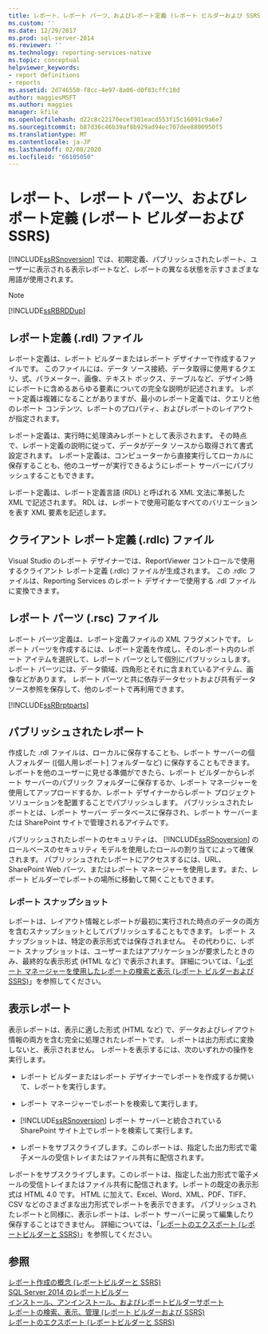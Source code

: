 ```yaml
---
title: レポート、レポート パーツ、およびレポート定義 (レポート ビルダーおよび SSRS) | Microsoft Docs
ms.custom: ''
ms.date: 12/29/2017
ms.prod: sql-server-2014
ms.reviewer: ''
ms.technology: reporting-services-native
ms.topic: conceptual
helpviewer_keywords:
- report definitions
- reports
ms.assetid: 2d746550-f8cc-4e97-8a06-d0f03cffc18d
author: maggiesMSFT
ms.author: maggies
manager: kfile
ms.openlocfilehash: d22c8c22170ecef301eacd553f15c16091c9a6e7
ms.sourcegitcommit: b87d36c46b39af8b929ad94ec707dee8800950f5
ms.translationtype: MT
ms.contentlocale: ja-JP
ms.lasthandoff: 02/08/2020
ms.locfileid: "66105050"
---
```

# <a name="reports-report-parts-and-report-definitions-report-builder-and-ssrs"></a>レポート、レポート パーツ、およびレポート定義 (レポート ビルダーおよび SSRS)
  
  [!INCLUDE[ssRSnoversion](../../includes/ssrsnoversion-md.md)] では、初期定義、パブリッシュされたレポート、ユーザーに表示される表示レポートなど、レポートの異なる状態を示すさまざまな用語が使用されます。  
  
> [!NOTE]  
>  [!INCLUDE[ssRBRDDup](../../includes/ssrbrddup-md.md)]  
  
## <a name="report-definition-rdl-files"></a>レポート定義 (.rdl) ファイル  
 レポート定義は、レポート ビルダーまたはレポート デザイナーで作成するファイルです。 このファイルには、データ ソース接続、データ取得に使用するクエリ、式、パラメーター、画像、テキスト ボックス、テーブルなど、デザイン時にレポートに含めるあらゆる要素についての完全な説明が記述されます。 レポート定義は複雑になることがありますが、最小のレポート定義では、クエリと他のレポート コンテンツ、レポートのプロパティ、およびレポートのレイアウトが指定されます。  
  
 レポート定義は、実行時に処理済みレポートとして表示されます。 その時点で、レポート定義の説明に従って、データがデータ ソースから取得されて書式設定されます。 レポート定義は、コンピューターから直接実行してローカルに保存することも、他のユーザーが実行できるようにレポート サーバーにパブリッシュすることもできます。  
  
 レポート定義は、レポート定義言語 (RDL) と呼ばれる XML 文法に準拠した XML で記述されます。 RDL は、レポートで使用可能なすべてのバリエーションを表す XML 要素を記述します。  
  
## <a name="client-report-definition-rdlc-files"></a>クライアント レポート定義 (.rdlc) ファイル  
 Visual Studio のレポート デザイナーでは、ReportViewer コントロールで使用するクライアント レポート定義 (.rdlc) ファイルが生成されます。 この .rdlc ファイルは、Reporting Services のレポート デザイナーで使用する .rdl ファイルに変換できます。  
  
## <a name="report-part-rsc-files"></a>レポート パーツ (.rsc) ファイル  
 レポート パーツ定義は、レポート定義ファイルの XML フラグメントです。 レポート パーツを作成するには、レポート定義を作成し、そのレポート内のレポート アイテムを選択して、レポート パーツとして個別にパブリッシュします。 レポート パーツには、データ領域、四角形とそれに含まれているアイテム、画像などがあります。 レポート パーツと共に依存データセットおよび共有データ ソース参照を保存して、他のレポートで再利用できます。  
  
 [!INCLUDE[ssRBrptparts](../../includes/ssrbrptparts-md.md)]  
  
## <a name="published-reports"></a>パブリッシュされたレポート  
 作成した .rdl ファイルは、ローカルに保存することも、レポート サーバーの個人フォルダー ([個人用レポート] フォルダーなど) に保存することもできます。 レポートを他のユーザーに見せる準備ができたら、レポート ビルダーからレポート サーバーのパブリック フォルダーに保存するか、レポート マネージャーを使用してアップロードするか、レポート デザイナーからレポート プロジェクト ソリューションを配置することでパブリッシュします。 パブリッシュされたレポートとは、レポート サーバー データベースに保存され、レポート サーバーまたは SharePoint サイトで管理されるアイテムです。  
  
 パブリッシュされたレポートのセキュリティは、 [!INCLUDE[ssRSnoversion](../../includes/ssrsnoversion-md.md)] のロールベースのセキュリティ モデルを使用したロールの割り当てによって確保されます。 パブリッシュされたレポートにアクセスするには、URL、SharePoint Web パーツ、またはレポート マネージャーを使用します。また、レポート ビルダーでレポートの場所に移動して開くこともできます。  
  
### <a name="report-snapshots"></a>レポート スナップショット  
 レポートは、レイアウト情報とレポートが最初に実行された時点のデータの両方を含むスナップショットとしてパブリッシュすることもできます。 レポート スナップショットは、特定の表示形式では保存されません。 その代わりに、レポート スナップショットは、ユーザーまたはアプリケーションが要求したときのみ、最終的な表示形式 (HTML など) で表示されます。 詳細については、「[レポート マネージャーを使用したレポートの検索と表示 &#40;レポート ビルダーおよび SSRS&#41;](../report-builder/finding-and-viewing-reports-in-the-web-portal-report-builder-and-ssrs.md)」を参照してください。  
  
## <a name="rendered-reports"></a>表示レポート  
 表示レポートは、表示に適した形式 (HTML など) で、データおよびレイアウト情報の両方を含む完全に処理されたレポートです。 レポートは出力形式に変換しないと、表示されません。 レポートを表示するには、次のいずれかの操作を実行します。  
  
-   レポート ビルダーまたはレポート デザイナーでレポートを作成するか開いて、レポートを実行します。  
  
-   レポート マネージャーでレポートを検索して実行します。  
  
-   
  [!INCLUDE[ssRSnoversion](../../includes/ssrsnoversion-md.md)] レポート サーバーと統合されている SharePoint サイト上でレポートを検索して実行します。  
  
-   レポートをサブスクライブします。このレポートは、指定した出力形式で電子メールの受信トレイまたはファイル共有に配信されます。  
  
 レポートをサブスクライブします。このレポートは、指定した出力形式で電子メールの受信トレイまたはファイル共有に配信されます。レポートの既定の表示形式は HTML 4.0 です。 HTML に加えて、Excel、Word、XML、PDF、TIFF、CSV などのさまざまな出力形式でレポートを表示できます。 パブリッシュされたレポートと同様に、表示レポートは、レポート サーバーに戻って編集したり保存することはできません。 詳細については、「[レポートのエクスポート &#40;レポートビルダーと SSRS&#41;](../report-builder/export-reports-report-builder-and-ssrs.md)」を参照してください。  
  
## <a name="see-also"></a>参照  
 [レポート作成の概念 &#40;レポートビルダーと SSRS&#41;](report-authoring-concepts-report-builder-and-ssrs.md)   
 [SQL Server 2014 のレポートビルダー](../report-builder/report-builder-in-sql-server-2016.md)   
 [インストール、アンインストール、およびレポートビルダーサポート](../install-uninstall-and-report-builder-support.md)   
 [レポートの検索、表示、管理 (レポート ビルダーおよび SSRS)](../report-builder/finding-viewing-and-managing-reports-report-builder-and-ssrs.md)   
 [レポートのエクスポート &#40;レポートビルダーと SSRS&#41;](../report-builder/export-reports-report-builder-and-ssrs.md)  
  
  
